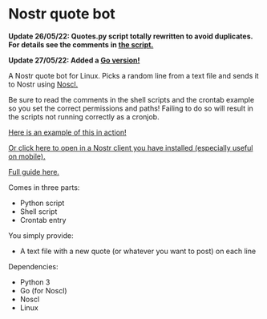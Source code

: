 # Nostr quote bot

**Update 26/05/22: Quotes.py script totally rewritten to avoid duplicates. For details see the comments in [the script.](https://github.com/xannythepleb/nostr-quote-bot/blob/main/quotes.py)**

**Update 27/05/22: Added a [Go version!](https://github.com/xannythepleb/nostr-quote-bot/blob/main/quotes.go)**

A Nostr quote bot for Linux. Picks a random line from a text file and sends it to Nostr using [Noscl.](https://github.com/fiatjaf/noscl)

Be sure to read the comments in the shell scripts and the crontab example so you set the correct permissions and paths! Failing to do so will result in the scripts not running correctly as a cronjob.

[Here is an example of this in action!](https://primal.net/profile/npub1ms4z8e2fsgjh75vtk8c9pym50gjvp3uxl7uru8v7c7pnd9empadq2ulevr)

[Or click here to open in a Nostr client you have installed (especially useful on mobile).](nostr://npub1ms4z8e2fsgjh75vtk8c9pym50gjvp3uxl7uru8v7c7pnd9empadq2ulevr)

[Full guide here.](https://habla.news/a/naddr1qqnkummnw3ez6ut4da6x2uedvfhhgtts096xsmmw94eksetvdskhvetj0ykk2ctn0yqjzamnwvaz7tmjv4kxz7fww35x2mmjv9hxwetsd9kxcctswqhxxmmd9uqs7amnwvaz7tmw9eux6u3wwdjj7qglwaehxw309ahx7um5wghxymr0vd4hqmmhv4ezucmpwp5hgctv9uq3jamnwvaz7tmjv4kxz7fwwdhx7un59eek7cmfv9kz7qgewaehxw309aex2mrp0yhxzatnw3exjcmg9ehx2ap0qgs0plu8uaukh2r0ep95spajtfw7ugrdwfxx7cd23pfewk3emmh07kqrqsqqqa286tzjfv)

Comes in three parts:

* Python script
* Shell script
* Crontab entry

You simply provide:

* A text file with a new quote (or whatever you want to post) on each line

Dependencies:

* Python 3
* Go (for Noscl)
* Noscl
* Linux
